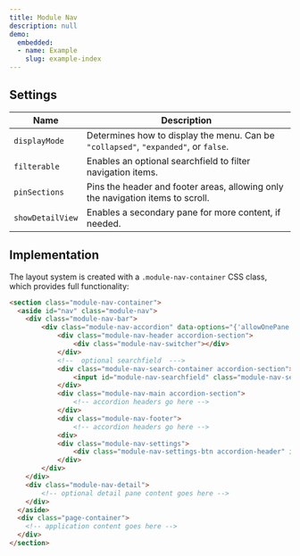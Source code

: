 ```yaml
---
title: Module Nav
description: null
demo:
  embedded:
  - name: Example
    slug: example-index
---
```

  
## Settings

| Name | Description |
| ----------- | ----------- |
| `displayMode` | Determines how to display the menu. Can be `"collapsed"`, `"expanded"`, or `false`. |
| `filterable` | Enables an optional searchfield to filter navigation items. |
| `pinSections` | Pins the header and footer areas, allowing only the navigation items to scroll. |
| `showDetailView` | Enables a secondary pane for more content, if needed. |

## Implementation

The layout system is created with a `.module-nav-container` CSS class, which provides full functionality:

```html
<section class="module-nav-container">
  <aside id="nav" class="module-nav">
    <div class="module-nav-bar">
        <div class="module-nav-accordion" data-options="{'allowOnePane': false}">
            <div class="module-nav-header accordion-section">
                <div class="module-nav-switcher"></div>
            </div>
            <!--  optional searchfield  --->
            <div class="module-nav-search-container accordion-section">
                <input id="module-nav-searchfield" class="module-nav-search searchfield"/>
            </div>
            <div class="module-nav-main accordion-section">
                <!-- accordion headers go here -->
            </div>
            <div class="module-nav-footer">
                <!-- accordion headers go here -->
            <div>
            <div class="module-nav-settings">
                <div class="module-nav-settings-btn accordion-header" id="module-nav-settings-btn"></div>
            </div>
        </div>
    </div>
    <div class="module-nav-detail">
        <!-- optional detail pane content goes here -->
    </div>
  </aside>
  <div class="page-container">
    <!-- application content goes here -->
  </div>
</section>
```
